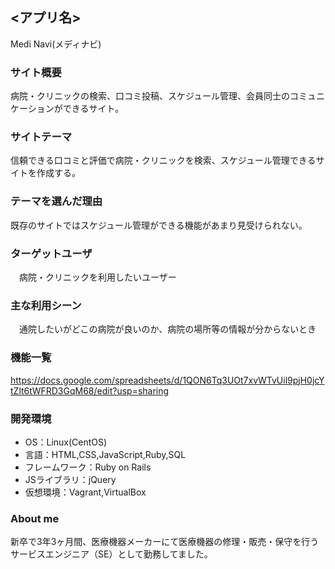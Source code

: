 ## <アプリ名>
  Medi Navi(メディナビ)
### サイト概要
  病院・クリニックの検索、口コミ投稿、スケジュール管理、会員同士のコミュニケーションができるサイト。

### サイトテーマ
  信頼できる口コミと評価で病院・クリニックを検索、スケジュール管理できるサイトを作成する。

### テーマを選んだ理由
  既存のサイトではスケジュール管理ができる機能があまり見受けられない。

### ターゲットユーザ
　病院・クリニックを利用したいユーザー

### 主な利用シーン
　通院したいがどこの病院が良いのか、病院の場所等の情報が分からないとき

### 機能一覧
https://docs.google.com/spreadsheets/d/1QON6Tq3UOt7xvWTvUil9pjH0jcYtZlt6tWFRD3GqM68/edit?usp=sharing

### 開発環境
- OS：Linux(CentOS)
- 言語：HTML,CSS,JavaScript,Ruby,SQL
- フレームワーク：Ruby on Rails
- JSライブラリ：jQuery
- 仮想環境：Vagrant,VirtualBox

### About me
新卒で3年3ヶ月間、医療機器メーカーにて医療機器の修理・販売・保守を行うサービスエンジニア（SE）として勤務してました。
